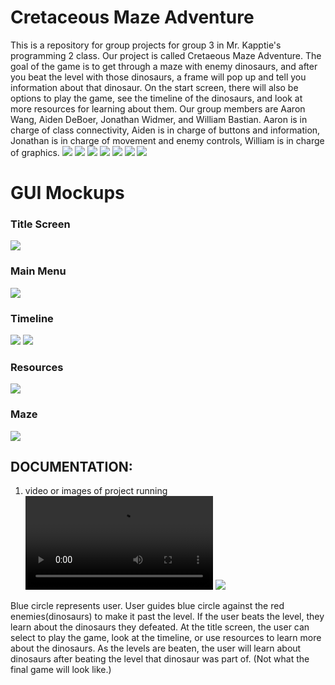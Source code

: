 # Cretaceous Maze Adventure
This is a repository for group projects for group 3 in Mr. Kapptie's programming 2 class. Our project is called Cretaeous Maze Adventure. The goal of the game is to get through a maze with enemy dinosaurs, and after you beat the level with those dinosaurs, a frame will pop up and tell you information about that dinosaur. On the start screen, there will also be options to play the game, see the timeline of the dinosaurs, and look at more resources for learning about them. Our group members are Aaron Wang, Aiden DeBoer, Jonathan Widmer, and William Bastian. Aaron is in charge of class connectivity, Aiden is in charge of buttons and information, Jonathan is in charge of movement and enemy controls, William is in charge of graphics.
![](logo/repositorypic.PNG)
![](logo/groupprojectdiagram1.png)
![](logo/projectimage.JPG)
![](logo/projectimage2.JPG)
![](logo/projectimage3.JPG)
![](logo/triceratops1.png)
![](logo/brachiosaurus.png)

# GUI Mockups
### Title Screen
![](https://github.com/jonathanwidmer/programmingroupproject/blob/main/Exports/TitleScreenTitle%20Screen.png?raw=true)
### Main Menu
![](https://github.com/jonathanwidmer/programmingroupproject/blob/main/Exports/MainMenuMainMenu.png?raw=true)
### Timeline
![](https://github.com/jonathanwidmer/programmingroupproject/blob/main/Exports/TimelineTimeline.png?raw=true)
![](https://github.com/jonathanwidmer/programmingroupproject/blob/main/Exports/MazeTimeline.png?raw=true)
### Resources
![](https://github.com/jonathanwidmer/programmingroupproject/blob/main/Exports/ResourcesArtboard%204.png?raw=true)
### Maze
![](https://github.com/jonathanwidmer/programmingroupproject/blob/main/Exports/MazeMaze.png?raw=true)

## DOCUMENTATION:
1. video or images of project running
![finalprojectvideo](https://github.com/jonathanwidmer/programmingroupproject/blob/main/finalprojectvideo.mp4?raw=true)
![](logo/levelone.JPG)

Blue circle represents user. User guides blue circle against the red enemies(dinosaurs) to make it past the level.
If the user beats the level, they learn about the dinosaurs they defeated. At the title screen, the user can select to play the game, look at the timeline, or use resources to learn more about the dinosaurs. As the levels are beaten, the user will learn about dinosaurs after beating the level that dinosaur was part of. (Not what the final game will look like.)
